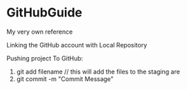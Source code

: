 # GitHubGuide
My very own reference

Linking the GitHub account with Local Repository 



Pushing project To GitHub:
1. git add filename
// this will add the files to the staging are
2. git commit -m "Commit Message"

